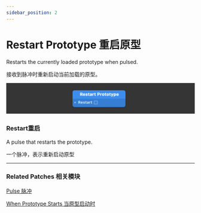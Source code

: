 ```yaml
---
sidebar_position: 2
---
```


# Restart Prototype 重启原型

Restarts the currently loaded prototype when pulsed.

接收到脉冲时重新启动当前加载的原型。

![Image](./../../static/img/docs/Utility/restart-prototype.png)

### Restart重启

A pulse that restarts the prototype.

一个脉冲，表示重新启动原型

------

### Related Patches 相关模块

[Pulse 脉冲](./Pulse.md)

[When Prototype Starts 当原型启动时](./When%20Prototype%20Starts.md)
